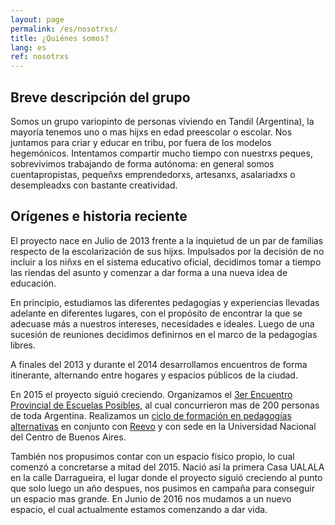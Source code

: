 ```yaml
---
layout: page
permalink: /es/nosotrxs/
title: ¿Quiénes somos?
lang: es
ref: nosotrxs
---
```


## Breve descripción del grupo

Somos un grupo variopinto de personas viviendo en Tandil (Argentina), la mayoría tenemos uno o mas hijxs en edad preescolar o escolar. Nos juntamos para criar y educar en tribu, por fuera de los modelos hegemónicos. Intentamos compartir mucho tiempo con nuestrxs peques, sobrevivimos trabajando de forma autónoma: en general somos cuentapropistas, pequeñxs emprendedorxs, artesanxs, asalariadxs o desempleadxs con bastante creatividad.

<!-- ## Miembro x miembro ??

La idea sería una bio informal, en 1ra persona de cada uno de los adultxs. Identificados solo por el nombre, contando qué hacen de su vida, qué les gusta, etc. La idea es dar cuenta del grupo humano y el perfil de los integrantes. -->



## Orígenes e historia reciente

El proyecto nace en Julio de 2013 frente a la inquietud de un par de familias respecto de la escolarización de sus hijxs. Impulsados por la decisión de no incluir a los niñxs en el sistema educativo oficial, decidimos tomar a tiempo las riendas del asunto y comenzar a dar forma a una nueva idea de educación.

En principio, estudiamos las diferentes pedagogías y experiencias llevadas adelante en diferentes lugares, con el propósito de encontrar la que se adecuase más a nuestros intereses, necesidades e ideales. Luego de una sucesión de reuniones decidimos definirnos en el marco de la pedagogías libres.

A finales del 2013 y durante el 2014 desarrollamos encuentros de forma itinerante, alternando entre hogares y espacios públicos de la ciudad.

En 2015 el proyecto siguió creciendo. Organizamos el [3er Encuentro Provincial de Escuelas Posibles](http://reevo.org/events/event/3er-encuentro-provincial-de-escuelas-posibles-tandil/), al cual concurrieron mas de 200 personas de toda Argentina. Realizamos un [ciclo de formación en pedagogías alternativas](http://red.reevo.org/g/ciclotandil) en conjunto con [Reevo](http://reevo.org) y con sede en la Universidad Nacional del Centro de Buenos Aires.

También nos propusimos contar con un espacio físico propio, lo cual comenzó a concretarse a mitad del 2015. Nació así la primera Casa UALALA en la calle Darragueira, el lugar donde el proyecto siguió creciendo al punto que solo luego un año despues, nos pusimos en campaña para conseguir un espacio mas grande. En Junio de 2016 nos mudamos a un nuevo espacio, el cual actualmente estamos comenzando a dar vida.
